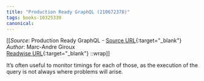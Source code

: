```yaml
---
title: "Production Ready GraphQL (210672378)"
tags: books-10325339
canonical: 
---
```


[[_Source_: Production Ready GraphQL - [Source URL](){:target="_blank"}<br>
_Author_: Marc-Andre Giroux<br>
[Readwise URL](https://readwise.io/open/210672378){:target="_blank"}
::wrap]]

It’s often useful to monitor timings for each of those, as the execution of the query is not always where problems will arise.
